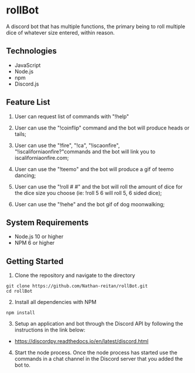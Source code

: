 # rollBot
A discord bot that has multiple functions, the primary being to roll multiple dice of whatever size entered, within reason.
## Technologies
* JavaScript
* Node.js
* npm
* Discord.js
## Feature List
1. User can request list of commands with "!help"

2. User can use the "!coinflip" command and the bot will produce heads or tails;

3. User can use the "!fire", "!ca", "!iscaonfire", "!iscaliforniaonfire?"commands and the bot will link you to iscaliforniaonfire.com;

4. User can use the "!teemo" and the bot will produce a gif of teemo dancing;

5. User can use the "!roll # #" and the bot will roll the amount of dice for the dice size you choose (ie: !roll 5 6 will roll 5, 6 sided dice);

6. User can use the "!hehe" and the bot  gif of dog moonwalking;
## System Requirements
* Node.js 10 or higher
* NPM 6 or higher
## Getting Started
1. Clone the repository and navigate to the directory
```shell
git clone https://github.com/Nathan-reitan/rollBot.git
cd rollBot
```
2. Install all dependencies with NPM
```shell
npm install
```
3. Setup an application and bot through the Discord API by following the instructions in the link below:

* https://discordpy.readthedocs.io/en/latest/discord.html

4. Start the node process.  Once the node process has started use the commands in a chat channel in the Discord server that you added the bot to.
